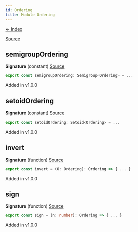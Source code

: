 ```yaml
---
id: Ordering
title: Module Ordering
---
```


[← Index](.)

[Source](https://github.com/gcanti/fp-ts/blob/master/src/Ordering.ts)

## semigroupOrdering

**Signature** (constant) [Source](https://github.com/gcanti/fp-ts/blob/master/src/Ordering.ts#L23-L25)

```ts
export const semigroupOrdering: Semigroup<Ordering> = ...
```

Added in v1.0.0

## setoidOrdering

**Signature** (constant) [Source](https://github.com/gcanti/fp-ts/blob/master/src/Ordering.ts#L16-L18)

```ts
export const setoidOrdering: Setoid<Ordering> = ...
```

Added in v1.0.0

## invert

**Signature** (function) [Source](https://github.com/gcanti/fp-ts/blob/master/src/Ordering.ts#L30-L39)

```ts
export const invert = (O: Ordering): Ordering => { ... }
```

Added in v1.0.0

## sign

**Signature** (function) [Source](https://github.com/gcanti/fp-ts/blob/master/src/Ordering.ts#L9-L11)

```ts
export const sign = (n: number): Ordering => { ... }
```

Added in v1.0.0
